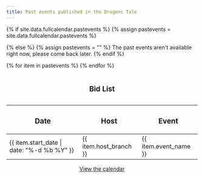 ```yaml
---
title: Past events published in the Dragons Tale
---
```



{% if site.data.fullcalendar.pastevents %}
  {% assign pastevents = site.data.fullcalendar.pastevents %}

{% else %}
  {% assign pastevents  = "" %}
	The past events  aren't available right now, please come back later.
{% endif %}

<table>

  <caption><h3>Bid List</h3></caption>
  
  <thead>
    <tr>
      <th scope="col"><strong><h3>Date</h3></strong></th>
      <th scope="col"><strong><h3>Host</h3></strong></th>
      <th scope="col"><strong><h3>Event</h3></strong></th>
    </tr>
  </thead>
{% for item in pastevents %}
    <tr>
	<td>{{ item.start_date | date: "%-d %b %Y" }} </td>
	<td>{{ item.host_branch }}</td>
	<td>{{ item.event_name }}</td>
    </tr>
{% endfor %}

</table>

<div style="text-align: center">
  <a href="{{ site.baseurl }}{% link events/calendar.html %}" class="btn btn--primary">View the calendar</a>
</div>
